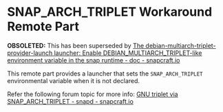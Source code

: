 # SNAP_ARCH_TRIPLET Workaround Remote Part
**OBSOLETED:** This has been superseded by [The debian-multiarch-triplet-provider-launch launcher: Enable DEBIAN_MULTIARCH_TRIPLET-like environment variable in the snap runtime - doc - snapcraft.io](https://forum.snapcraft.io/t/the-debian-multiarch-triplet-provider-launch-launcher-enable-debian-multiarch-triplet-like-environment-variable-in-the-snap-runtime/11738)

This remote part provides a launcher that sets the `SNAP_ARCH_TRIPLET` environmental variable when it is not declared.

Refer the following forum topic for more info: [GNU triplet via SNAP_ARCH_TRIPLET - snapd - snapcraft.io](https://forum.snapcraft.io/t/gnu-triplet-via-snap-arch-triplet/3530)
